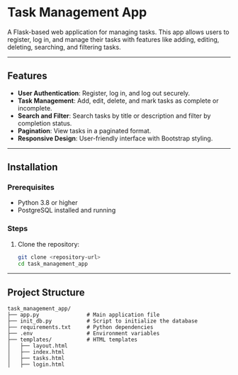 # Task Management App

A Flask-based web application for managing tasks. This app allows users to register, log in, and manage their tasks with features like adding, editing, deleting, searching, and filtering tasks.

---

## Features

- **User Authentication**: Register, log in, and log out securely.
- **Task Management**: Add, edit, delete, and mark tasks as complete or incomplete.
- **Search and Filter**: Search tasks by title or description and filter by completion status.
- **Pagination**: View tasks in a paginated format.
- **Responsive Design**: User-friendly interface with Bootstrap styling.

---

## Installation

### Prerequisites

- Python 3.8 or higher
- PostgreSQL installed and running

### Steps

1. Clone the repository:

   ```bash
   git clone <repository-url>
   cd task_management_app
   ```

---

## Project Structure

```plaintext
task_management_app/
├── app.py               # Main application file
├── init_db.py           # Script to initialize the database
├── requirements.txt     # Python dependencies
├── .env                 # Environment variables
├── templates/           # HTML templates
│   ├── layout.html
│   ├── index.html
│   ├── tasks.html
│   ├── login.html
```
